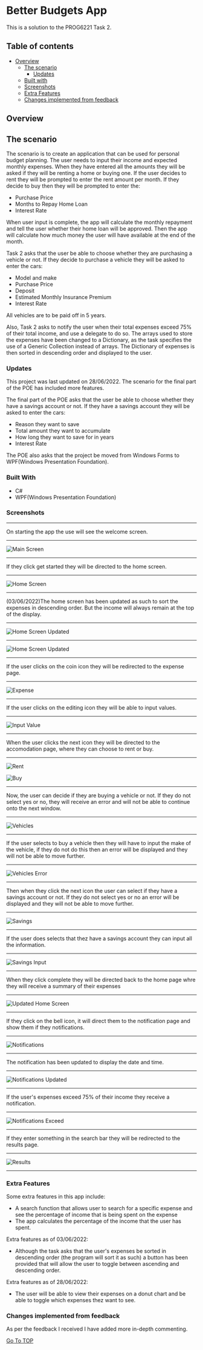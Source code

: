 # Better Budgets App<a name="TOP"></a>

This is a solution to the PROG6221 Task 2.

## Table of contents

- [Overview](#overview)
  - [The scenario](#the-scenario)
      - [Updates](#updates)
  - [Built with](#built-with)
  - [Screenshots](#screenshots)
  - [Extra Features](#extra-features)
  - [Changes implemented from feedback](#changes-implemented-from-feedback)


## Overview

## The scenario

The scenario is to create an application that can be used for personal
budget planning. The user needs to input their income and expected monthly expenses. 
When they have entered all the amounts they will be asked if they will be renting a home or buying one.
If the user decides to rent they will be prompted to enter the rent amount per month.
If they decide to buy then they will be prompted to enter the: 
 - Purchase Price
 - Months to Repay Home Loan
 - Interest Rate
 
When user input is complete, the app will calculate the monthly repayment and tell the user whether their home loan will be approved.
Then the app will calculate how much money the user will have available at the end of the month.

Task 2 asks that the user be able to choose whether they are purchasing a vehicle or not. If they decide to purchase a vehicle they will be asked to enter the cars:
 - Model and make
 - Purchase Price
 - Deposit
 - Estimated Monthly Insurance Premium
 - Interest Rate

All vehicles are to be paid off in 5 years.

Also, Task 2 asks to notify the user when their total expenses exceed 75% of their total income, and use a delegate to do so. 
The arrays used to store the expenses have been changed to a Dictionary, as the task specifies the use of a Generic Collection instead of arrays.
The Dictionary of expenses is then sorted in descending order and displayed to the user.


### Updates

This project was last updated on 28/06/2022. The scenario for the final part of the POE has included more features.

The final part of the POE asks that the user be able to choose whether they have a savings account or not. If they have a savings account they will be asked to enter the cars:
 - Reason they want to save
 - Total amount they want to accumulate
 - How long they want to save for in years
 - Interest Rate
 
 The POE also asks that the project be moved from Windows Forms to WPF(Windows Presentation Foundation).

### Built With
  
  - C#
  - WPF(Windows Presentation Foundation)

### Screenshots
- - - -
On starting the app the use will see the welcome screen.
- - - -
![Main Screen](./SolutionImages/MainScreen.png "Welcome Screen")
- - - -
If they click get started they will be directed to the home screen.
- - - -
![Home Screen](./SolutionImages/Home.png "Home Screen")

- - - -
(03/06/2022)The home screen has been updated as such to sort the expenses in descending order. But the income will always remain at the top of the display. 
- - - -
![Home Screen Updated](./SolutionImages/UpdatedHome.png "Home Screen Descending Order")

- - - -
![Home Screen Updated](./SolutionImages/HomeAsc.png "Home Screen Ascending Order")


- - - -
If the user clicks on the coin icon they will be redirected to the expense page.
- - - -
 ![Expense](./SolutionImages/Expense.png "Expense Screen")
 
- - - -
 If the user clicks on the editing icon they will be able to input values.
 - - - -
 ![Input Value](./SolutionImages/EditExpense.png "Editing Values")
 
 - - - -
When the user clicks the next icon they will be directed to the accomodation page, 
where they can choose to rent or buy.
- - - -
 ![Rent](./SolutionImages/Renting.png "Renting Screen")
 
 ![Buy](./SolutionImages/Buying.png "Buying Screen")
 
- - - - 
Now, the user can decide if they are buying a vehicle or not. If they do not select yes or no, they will receive an error and will not be able to continue onto the next window.
- - - -
 ![Vehicles](./SolutionImages/Vehicle.png "Vehicle Screen")
- - - - 
If the user selects to buy a vehicle then they will have to input the make of the vehicle, if they do not do this then an error will be displayed and they will not be able to move further.
- - - -
 ![Vehicles Error](./SolutionImages/VehicleMakeError.png "Vehicle Screen")
- - - -
Then when they click the next icon the user can select if they have a savings account or not.
If they do not select yes or no an error will be displayed and they will not be able to move further.
- - - -
 ![Savings](./SolutionImages/Savings.png "Savings Screen")
- - - -
If the user does selects that thez have a savings account they can input all the information.
- - - -
 ![Savings Input](./SolutionImages/SavingsInput.png "Savings Screen")
- - - -
 When they click complete they will be directed back to the home page whre they will receive a summary of their expenses
- - - - 
 ![Updated Home Screen](./SolutionImages/UpdatedHome.png "Summary")
- - - -
  If they click on the bell icon, it will direct them to the notification page and show them if they notifications.
- - - -   
  ![Notifications](./SolutionImages/BellIcon.png "Notification Screen")


- - - -
  The notification has been updated to display the date and time.
- - - -
  ![Notifications Updated](./SolutionImages/UpdatedNotification.png "Notification Screen Updated")


- - - -
  If the user's expenses exceed 75% of their income they receive a notification.
- - - -
  ![Notifications Exceed](./SolutionImages/Exceeds75Notif.png "User's expenses exceed 75% of Income Notification")

- - - -
  If they enter something in the search bar they will be redirected to the results page.
- - - -   
  ![Results](./SolutionImages/searchResults.png "Search Results")
  
- - - -
### Extra Features
  
  Some extra features in this app include:
  - A search function that allows user to search for a specific expense and see the percentage of income that is being spent on the expense
  - The app calculates the percentage of the income that the user has spent.

  Extra features as of 03/06/2022:   
   - Although the task asks that the user's expenses be sorted in descending order (the program will sort it as such) a button has been provided that will allow the        user to toggle between ascending and descending order.

  Extra features as of 28/06/2022:   
   - The user will be able to view their expenses on a donut chart and be able to toggle which expenses thez want to see.
  
### Changes implemented from feedback

As per the feedback I received I have added more in-depth commenting.

[Go To TOP](#TOP)
